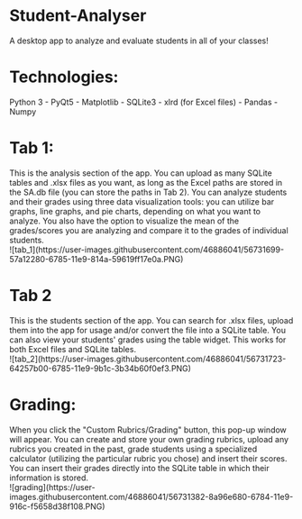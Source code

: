 # Student-Analyser
A desktop app to analyze and evaluate students in all of your classes!

<h1>Technologies:</h1>
Python 3 - PyQt5 - Matplotlib - SQLite3 - xlrd (for Excel files) - Pandas - Numpy

<h1>Tab 1:</h1>
This is the analysis section of the app. You can upload as many SQLite tables and .xlsx files as you want, as long as the Excel paths are stored in the SA.db file (you can store the paths in Tab 2). You can analyze students and their grades using three data visualization tools: you can utilize bar graphs, line graphs, and pie charts, depending on what you want to analyze. You also have the option to visualize the mean of the grades/scores you are analyzing and compare it to the grades of individual students.
<br>
![tab_1](https://user-images.githubusercontent.com/46886041/56731699-57a12280-6785-11e9-814a-59619ff17e0a.PNG)

<h1>Tab 2</h1>
This is the students section of the app. You can search for .xlsx files, upload them into the app for usage and/or convert the file into a SQLite table. You can also view your students' grades using the table widget. This works for both Excel files and SQLite tables.
<br>
![tab_2](https://user-images.githubusercontent.com/46886041/56731723-64257b00-6785-11e9-9b1c-3b34b60f0ef3.PNG)

<h1>Grading:</h1>
When you click the "Custom Rubrics/Grading" button, this pop-up window will appear. You can create and store your own grading rubrics, upload any rubrics you created in the past, grade students using a specialized calculator (utilizing the particular rubric you chose) and insert their scores. You can insert their grades directly into the SQLite table in which their information is stored. 
<br>
![grading](https://user-images.githubusercontent.com/46886041/56731382-8a96e680-6784-11e9-916c-f5658d38f108.PNG)

